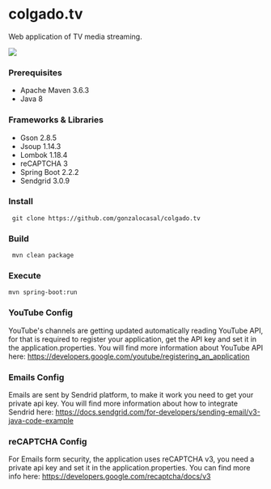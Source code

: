 # colgado.tv
Web application of TV media streaming.

![](https://i.ibb.co/zRMRm9p/Captura-de-Pantalla-2021-07-10-a-la-s-05-51-18.png)

### Prerequisites
* Apache Maven 3.6.3
* Java 8

### Frameworks & Libraries
* Gson 2.8.5
* Jsoup 1.14.3
* Lombok 1.18.4
* reCAPTCHA 3
* Spring Boot 2.2.2
* Sendgrid 3.0.9

### Install
```
 git clone https://github.com/gonzalocasal/colgado.tv
```

### Build
```
 mvn clean package
```

### Execute
```
mvn spring-boot:run
```

### YouTube Config
YouTube's channels are getting updated automatically reading YouTube API, for that is required to register your application, get the API key and set it in the application.properties.
You will find more information about YouTube API here:
https://developers.google.com/youtube/registering_an_application

### Emails Config
Emails are sent by Sendrid platform, to make it work you need to get your private api key. You will find more information about how to integrate Sendrid here:
https://docs.sendgrid.com/for-developers/sending-email/v3-java-code-example

### reCAPTCHA Config
For Emails form security, the application uses reCAPTCHA v3, you need a private api key and set it in the application.properties. You can find more info here:
https://developers.google.com/recaptcha/docs/v3

